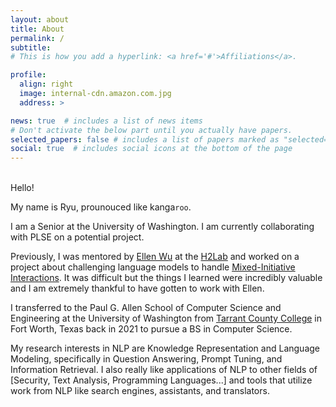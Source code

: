 ```yaml
---
layout: about
title: About
permalink: /
subtitle: 
# This is how you add a hyperlink: <a href='#'>Affiliations</a>.

profile:
  align: right
  image: internal-cdn.amazon.com.jpg
  address: >

news: true  # includes a list of news items
# Don't activate the below part until you actually have papers.
selected_papers: false # includes a list of papers marked as "selected={true}"
social: true  # includes social icons at the bottom of the page
---
```


<!---- This is how you make a hyperlink: [display text](actual link) --->
<!---- This is how you make a code-like text display: `text` --->

<br>Hello!

My name is Ryu, prounouced like kanga`roo`.

I am a Senior at the University of Washington. I am currently collaborating with PLSE on a potential project. 

Previously, I was mentored by [Ellen Wu](http://ellenmellon.github.io/) at the [H2Lab](https://h2lab.cs.washington.edu/) and worked on a project about challenging language models to handle [Mixed-Initiative Interactions](https://arxiv.org/abs/2207.00746). It was difficult but the things I learned were incredibly valuable and I am extremely thankful to have gotten to work with Ellen.

I transferred to the Paul G. Allen School of Computer Science and Engineering at the University of Washington from [Tarrant County College](https://www.tccd.edu/) in Fort Worth, Texas back in 2021 to pursue a BS in Computer Science.

My research interests in NLP are Knowledge Representation and Language Modeling, specifically in Question Answering, Prompt Tuning, and Information Retrieval. I also really like applications of NLP to other fields of [Security, Text Analysis, Programming Languages...] and tools that utilize work from NLP like search engines, assistants, and translators.
